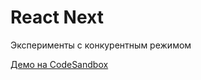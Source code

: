 # React Next

Эксперименты с конкурентным режимом

[Демо на CodeSandbox](https://codesandbox.io/s/react-next-nmgee)